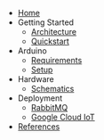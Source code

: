 - [Home](/)
- Getting Started
    - [Architecture](getting-started/architecture.md)
    - [Quickstart](getting-started/quickstart.md)
- Arduino
    - [Requirements](arduino/requirements.md)
    - [Setup](arduino/setup.md)
- Hardware
    - [Schematics](schematics.md)
- Deployment
    - [RabbitMQ](deployment/rabbitmq.md)
    - [Google Cloud IoT](deployment/google-iot.md)
- [References](references.md)